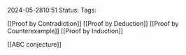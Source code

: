 2024-05-2810:51
Status: 
Tags: 

[[Proof by Contradiction]]
[[Proof by Deduction]]
[[Proof by Counterexample]]
[[Proof by Induction]]

[[ABC conjecture]]